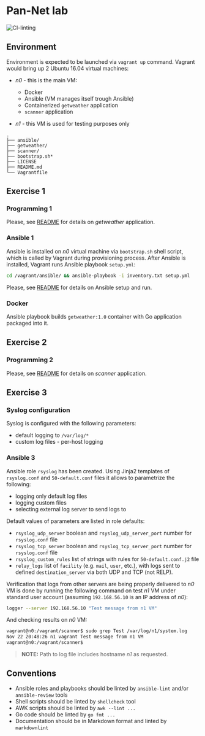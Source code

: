 # Pan-Net lab

![CI-linting](https://github.com/gorshunovr/pan-net-lab/workflows/CI-linting/badge.svg?branch=master)

## Environment

Environment is expected to be launched via `vagrant up` command. Vagrant would
bring up 2 Ubuntu 16.04 virtual machines:

* *n0* - this is the main VM:

  * Docker
  * Ansible (VM manages itself trough Ansible)
  * Containerized `getweather` application
  * `scanner` application

* *n1* - this VM is used for testing purposes only

```code
.
├── ansible/
├── getweather/
├── scanner/
├── bootstrap.sh*
├── LICENSE
├── README.md
└── Vagrantfile
```

## Exercise 1

### Programming 1

Please, see [README](getweather/README.md) for details on *getweather*
application.

### Ansible 1

Ansible is installed on *n0* virtual machine via `bootstrap.sh` shell script,
which is called by Vagrant during provisioning process. After Ansible is
installed, Vagrant runs Ansible playbook `setup.yml`:

```bash
cd /vagrant/ansible/ && ansible-playbook -i inventory.txt setup.yml
```

Please, see [README](ansible/README.md) for details on Ansible setup and run.

### Docker

Ansible playbook builds `getweather:1.0` container with Go application packaged
into it.

## Exercise 2

### Programming 2

Please, see [README](scanner/README.md) for details on *scanner* application.

## Exercise 3

### Syslog configuration

Syslog is configured with the following parameters:

* default logging to `/var/log/*`
* custom log files - per-host logging

### Ansible 3

Ansible role `rsyslog` has been created.
Using Jinja2 templates of `rsyslog.conf` and `50-default.conf` files it allows to
parametrize the following:

* logging only default log files
* logging custom files
* selecting external log server to send logs to

Default values of parameters are listed in role defaults:

* `rsyslog_udp_server` boolean and `rsyslog_udp_server_port` number for `rsyslog.conf` file
* `rsyslog_tcp_server` boolean and `rsyslog_tcp_server_port` number for `rsyslog.conf` file
* `rsyslog_custom_rules` list of strings with rules for `50-default.conf.j2` file
* `relay_logs` list of `facility` (e.g. `mail`, `user`, etc.), with logs sent to defined
  `destination_server` via both UDP and TCP (not RELP).

Verification that logs from other servers are being properly delivered to *n0* VM
is done by running the following command on test *n1* VM under standard user
account (assuming `192.168.56.10` is an IP address of *n0*):

```bash
logger --server 192.168.56.10 "Test message from n1 VM"
```

And checking results on *n0* VM:

```bash
vagrant@n0:/vagrant/scanner$ sudo grep Test /var/log/n1/system.log
Nov 22 20:48:26 n1 vagrant Test message from n1 VM
vagrant@n0:/vagrant/scanner$
```

> **NOTE:** Path to log file includes hostname *n1* as requested.

## Conventions

* Ansible roles and playbooks should be linted by `ansible-lint` and/or `ansible-review` tools
* Shell scripts should be linted by `shellcheck` tool
* AWK scripts should be linted by `awk --lint ...`
* Go code should be linted by `go fmt ...`
* Documentation should be in Markdown format and linted by `markdownlint`
